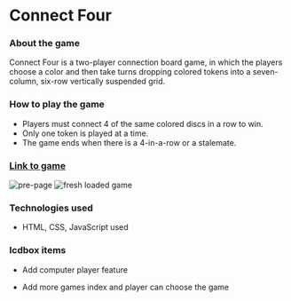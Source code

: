 # Connect Four

### About the game

Connect Four is a two-player connection board game, in which the players choose a color and then take turns dropping colored tokens into a seven-column, six-row vertically suspended grid. 

### How to play the game

* Players must connect 4 of the same colored discs in a row to win.
* Only one token is played at a time.
* The game ends when there is a 4-in-a-row or a stalemate.

### [Link to game](https://modest-mestorf-9cc18e.netlify.app/index.html)




![pre-page](https://i.imgur.com/bjzGapO.png)
![fresh loaded game](https://i.imgur.com/64aipKe.png)


### Technologies used

* HTML, CSS, JavaScript used


### Icdbox items

 * Add computer player feature

 * Add more games index and player can choose the game